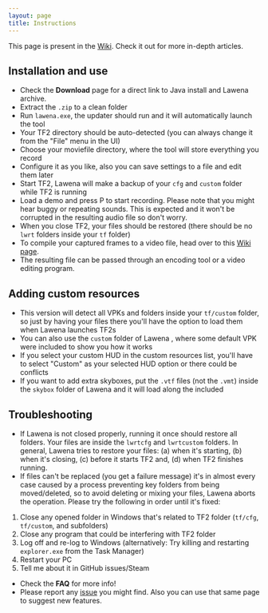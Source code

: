 ```yaml
---
layout: page
title: Instructions
---
```


<div class="message">
  This page is present in the <a href="{{ site.github.repo }}/wiki">Wiki</a>. Check it out for more in-depth articles.
</div>


## Installation and use

* Check the **Download** page for a direct link to Java install and Lawena archive.
* Extract the ``.zip`` to a clean folder
* Run ``lawena.exe``, the updater should run and it will automatically launch the tool
* Your TF2 directory should be auto-detected (you can always change it from the "File" menu in the UI)
* Choose your moviefile directory, where the tool will store everything you record
* Configure it as you like, also you can save settings to a file and edit them later
* Start TF2, Lawena will make a backup of your ``cfg`` and ``custom`` folder while TF2 is running
* Load a demo and press P to start recording. Please note that you might hear buggy or repeating sounds. This is expected and it won't be corrupted in the resulting audio file so don't worry.
* When you close TF2, your files should be restored (there should be no ``lwrt`` folders inside your ``tf`` folder)
* To compile your captured frames to a video file, head over to this [Wiki page](https://github.com/quanticc/lawena-recording-tool/wiki/Synchronize-audio-and-video).
* The resulting file can be passed through an encoding tool or a video editing program.

## Adding custom resources

 * This version will detect all VPKs and folders inside your ``tf/custom`` folder, so just by having your files there you'll have the option to load them when Lawena launches TF2s
 * You can also use the ``custom`` folder of Lawena , where some default VPK were included to show you how it works
 * If you select your custom HUD in the custom resources list, you'll have to select "Custom" as your selected HUD option or there could be conflicts
 * If you want to add extra skyboxes, put the ``.vtf`` files (not the ``.vmt``) inside the ``skybox`` folder of Lawena and it will load along the included

## Troubleshooting

* If Lawena is not closed properly, running it once should restore all folders. Your files are inside the ``lwrtcfg`` and ``lwrtcustom`` folders. In general, Lawena tries to restore your files: (a) when it's starting, (b) when it's closing, (c) before it starts TF2 and, (d) when TF2 finishes running.
* If files can't be replaced (you get a failure message) it's in almost every case caused by a process preventing key folders from being moved/deleted, so to avoid deleting or mixing your files, Lawena aborts the operation. Please try the following in order until it's fixed:

1. Close any opened folder in Windows that's related to TF2 folder (``tf/cfg``, ``tf/custom``, and subfolders)
1. Close any program that could be interfering with TF2 folder
1. Log off and re-log to Windows (alternatively: Try killing and restarting ``explorer.exe`` from the Task Manager)
1. Restart your PC
1. Tell me about it in GitHub issues/Steam

* Check the **FAQ** for more info!
* Please report any [issue](https://github.com/quanticc/lawena-recording-tool/issues) you might find. Also you can use that same page to suggest new features.
